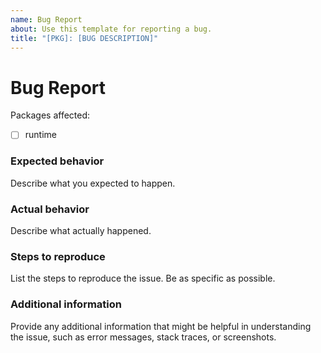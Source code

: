 ```yaml
---
name: Bug Report
about: Use this template for reporting a bug.
title: "[PKG]: [BUG DESCRIPTION]"
---
```


# Bug Report

Packages affected:

- [ ] runtime

### Expected behavior

Describe what you expected to happen.

### Actual behavior

Describe what actually happened.

### Steps to reproduce

List the steps to reproduce the issue. Be as specific as possible.

### Additional information

Provide any additional information that might be helpful in understanding the issue, such as error messages, stack traces, or screenshots.
